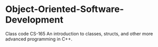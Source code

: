 # Object-Oriented-Software-Development
Class code CS-165 
An introduction to classes, structs, and other more advanced programming in C++.
